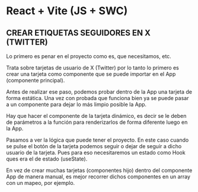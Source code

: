 # React + Vite (JS + SWC)

## CREAR ETIQUETAS SEGUIDORES EN X (TWITTER)

Lo primero es penar en el proyecto como es, que necesitamos, etc.

Trata sobre tarjetas de usuario de X (Twitter) por lo tanto lo primero es crear una tarjeta como componente que se puede importar en el App (componente principal).

Antes de realizar ese paso, podemos probar dentro de la App una tarjeta de forma estática. Una vez con probada que funciona bien ya se puede pasar a un componente para dejar lo más limpio posible la App.

Hay que hacer el componente de la tarjeta dinámico, es decir se le deben de parámetros a la función para renderizarlos de forma diferente luego en la App.

Pasamos a ver la lógica que puede tener el proyecto.
En este caso cuando se pulse el botón de la tarjeta podemos seguir o dejar de seguir a dicho usuario de la tarjeta. Pues para eso necesitaremos un estado como Hook ques era el de estado (useState).

En vez de crear muchas tarjetas (componentes hijo) dentro del componente App de manera manual, es mejor recorrer dichos componentes en un array con un mapeo, por ejemplo.



